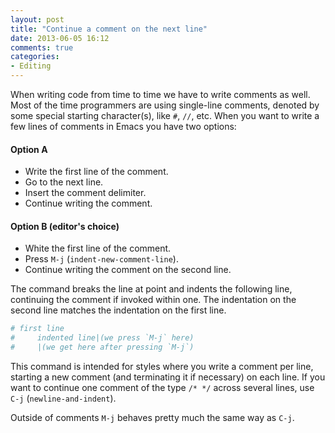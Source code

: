 ```yaml
---
layout: post
title: "Continue a comment on the next line"
date: 2013-06-05 16:12
comments: true
categories:
- Editing
---
```


When writing code from time to time we have to write comments as
well. Most of the time programmers are using single-line comments,
denoted by some special starting character(s), like `#`, `//`,
etc. When you want to write a few lines of comments in Emacs you have two
options:

#### Option A

* Write the first line of the comment.
* Go to the next line.
* Insert the comment delimiter.
* Continue writing the comment.

#### Option B (editor's choice)

* White the first line of the comment.
* Press `M-j` (`indent-new-comment-line`).
* Continue writing the comment on the second line.

The command breaks the line at point and indents the following line,
continuing the comment if invoked within one. The indentation on the
second line matches the indentation on the first line.

``` ruby
# first line
#     indented line|(we press `M-j` here)
#     |(we get here after pressing `M-j`)
```

This command is intended for styles where you write a comment per
line, starting a new comment (and terminating it if necessary) on each
line.  If you want to continue one comment of the type `/* */` across
several lines, use `C-j` (`newline-and-indent`).

Outside of comments `M-j` behaves pretty much the same way as `C-j`.
